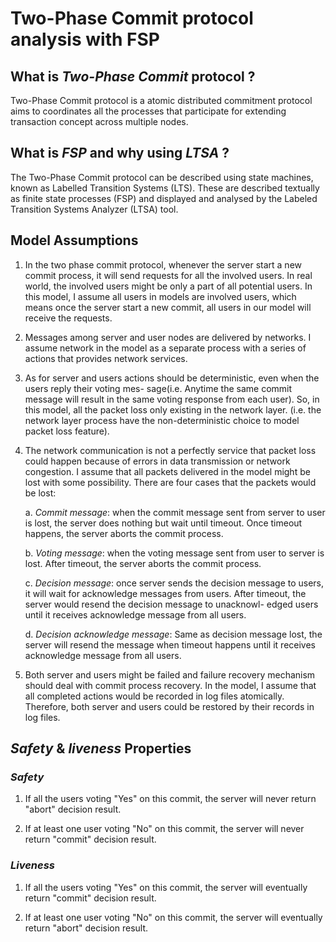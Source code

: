 # Two-Phase Commit protocol analysis with FSP

## What is <em>Two-Phase Commit</em> protocol ? 

Two-Phase Commit protocol is a atomic distributed commitment protocol aims to coordinates all the processes that participate for extending transaction concept across multiple nodes.

## What is <em>FSP</em> and why using <em>LTSA</em> ?

The Two-Phase Commit protocol can be described using state machines, known as Labelled Transition Systems (LTS). These are described textually as finite state processes (FSP) and displayed and analysed by the Labeled Transition Systems Analyzer (LTSA) tool.

## Model Assumptions

1. In the two phase commit protocol, whenever the server start a new commit process, it will send requests for all the involved users. In real world, the involved users might be only a part of all potential users. In this model, I assume all users in models are involved users, which means once the server start a new commit, all users in our model will receive the requests.

2. Messages among server and user nodes are delivered by networks. I assume network in the model as a separate process with a series of actions that provides network services.

3. As for server and users actions should be deterministic, even when the users reply their voting mes- sage(i.e. Anytime the same commit message will result in the same voting response from each user). So, in this model, all the packet loss only existing in the network layer. (i.e. the network layer process have the non-deterministic choice to model packet loss feature).

4. The network communication is not a perfectly service that packet loss could happen because of errors in data transmission or network congestion. I assume that all packets delivered in the model might be lost with some possibility. There are four cases that the packets would be lost:

    a. *Commit message*: when the commit message sent from server to user is lost, the server does nothing but wait until timeout. Once timeout happens, the server aborts the commit process.

    b. *Voting message*: when the voting message sent from user to server is lost. After timeout, the server aborts the commit process.

    c. *Decision message*: once server sends the decision message to users, it will wait for acknowledge messages from users. After timeout, the server would resend the decision message to unacknowl- edged users until it receives acknowledge message from all users.

    d. *Decision acknowledge message*: Same as decision message lost, the server will resend the message when timeout happens until it receives acknowledge message from all users.

5. Both server and users might be failed and failure recovery mechanism should deal with commit process recovery. In the model, I assume that all completed actions would be recorded in log files atomically. Therefore, both server and users could be restored by their records in log files.

## *Safety* & *liveness* Properties

### *Safety*

1. If all the users voting "Yes" on this commit, the server will never return "abort" decision result.

2. If at least one user voting "No" on this commit, the server will never return "commit" decision result.


### *Liveness* 

1. If all the users voting "Yes" on this commit, the server will eventually return "commit" decision result.

2. If at least one user voting "No" on this commit, the server will eventually return "abort" decision result.